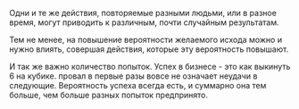 Одни и те же действия, повторяемые разными людьми, или в разное время, могут приводить к различным, почти случайным результатам.

Тем не менее, на повышение вероятности желаемого исхода можно и нужно влиять, совершая действия, которые эту вероятность повышают.

И так же важно количество попыток. Успех в бизнесе - это как выкинуть 6 на кубике. провал в первые разы вовсе не означает неудачи в следующие. Вероятность успеха всегда есть, и суммарно она тем больше, чем больше разных попыток предпринято.